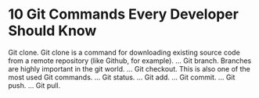 # 10 Git Commands Every Developer Should Know
Git clone. Git clone is a command for downloading existing source code from a remote repository (like Github, for example). ...
Git branch. Branches are highly important in the git world. ...
Git checkout. This is also one of the most used Git commands. ...
Git status. ...
Git add. ...
Git commit. ...
Git push. ...
Git pull.
